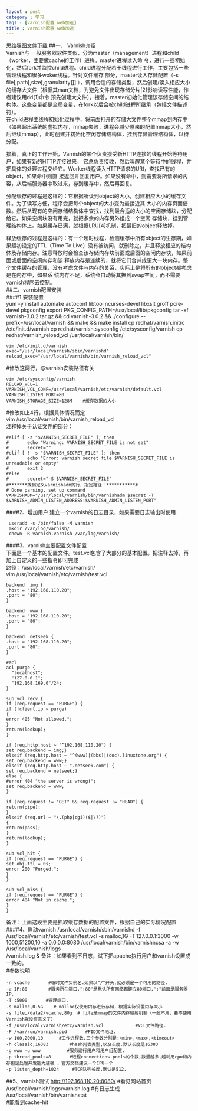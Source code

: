 ```yaml
---
layout : post
category : 学习
tags : [varnish配置 web加速]
title : varnish配置 web加速
---
```

[思维导图文件下载](#) 
##一、 Varnish介绍  
Varnish与 一般服务器软件类似，分为master（management）进程和child（worker，主要做cache的工作）进程。master进程读入命 令，进行一些初始化，然后fork并监控child进程。child进程分配若干线程进行工作，主要包括一些管理线程和很多woker线程。针对文件缓存 部分，master读入存储配置（-s file[,path[,size[,granularity]]] ），调用合适的存储类型，然后创建/读入相应大小的缓存大文件（根据其man文档，为避免文件出现存储分片[2]影响读写性能，作者建议用dd(1)命令 预先创建大文件）。接着，master初始化管理该存储空间的结构体。这些变量都是全局变量，在fork以后会被child进程所继承（包括文件描述 符）。  
在child进程主线程初始化过程中，将前面打开的存储大文件整个mmap到内存中（如果超出系统的虚拟内存，mmap失败，进程会减少原来的配置mmap大小，然后继续mmap），此时创建并初始化空闲存储结构体，挂到存储管理结构体，以待分配。  

接着，真正的工作开始，Varnish的某个负责接受新HTTP连接的线程开始等待用户，如果有新的HTTP连接过来， 它总负责接收，然后叫醒某个等待中的线程，并把具体的处理过程交给它。Worker线程读入HTTP请求的URI，查找已有的object，如果命中则直 接返回并回复用户。如果没有命中，则需要将所请求的内容，从后端服务器中取过来，存到缓存中，然后再回复。  

分配缓存的过程是这样的：它根据所读到object的大小，创建相应大小的缓存文件。为了读写方便，程序会把每个object的大小变为最接近其 大小的内存页面倍数。然后从现有的空闲存储结构体中查找，找到最合适的大小的空闲存储块，分配给它。如果空闲块没有用完，就把多余的内存另外组成一个空闲 存储块，挂到管理结构体上。如果缓存已满，就根据LRU[4]机制，把最旧的object释放掉。  

释放缓存的过程是这样的：有一个超时线程，检测缓存中所有object的生存期，如果超初设定的TTL（Time To Live）没有被访问，就删除之，并且释放相应的结构体及存储内存。注意释放时会检查该存储内存块前面或后面的空闲内存块，如果前面或后面的空闲内存和该 释放内存是连续的，就将它们合并成更大一块内存。整个文件缓存的管理，没有考虑文件与内存的关系，实际上是将所有的object都考虑是在内存中，如果系 统内存不足，系统会自动将其换到swap空间，而不需要varnish程序去控制。  
##二、varnish配置安装  
####1.安装配置  
    yum  -y install automake autoconf libtool ncurses-devel libxslt groff pcre-devel pkgconfig
    export PKG_CONFIG_PATH=/usr/local/lib/pkgconfig
    tar -xf varnish-3.0.2.tar.gz  && cd varnish-3.0.2 && ./configure --prefix=/usr/local/varnish && make && make install
    cp redhat/varnish.initrc /etc/init.d/varnish
    cp redhat/varnish.sysconfig /etc/sysconfig/varnish
    cp redhat/varnish_reload_vcl /usr/local/varnish/bin/
    
    vim /etc/init.d/varnish
    exec="/usr/local/varnish/sbin/varnishd"
    reload_exec="/usr/local/varnish/bin/varnish_reload_vcl"
 #修改这两行，与varnish安装路径有关  
 
    vim /etc/sysconfig/varnish
    RELOAD_VCL=1
    VARNISH_VCL_CONF=/usr/local/varnish/etc/varnish/default.vcl
    VARNISH_LISTEN_PORT=80
    VARNISH_STORAGE_SIZE=128M    #缓存数据的大小
 #修改如上4行，根据具体情况而定  
vim /usr/local/varnish/bin/varnish_reload_vcl  
注释掉关于认证文件的部分：  

    #elif [ -z "$VARNISH_SECRET_FILE" ]; then
    #       echo "Warning: VARNISH_SECRET_FILE is not set"
    #       secret=""
    #elif [ ! -s "$VARNISH_SECRET_FILE" ]; then
    #       echo "Error: varnish secret file $VARNISH_SECRET_FILE is unreadable or empty"
    #       exit 2
    #else
    #       secret="-S $VARNISH_SECRET_FILE"
    #*******找到定义varnishadm的行，指定路径：***********#
    # Done parsing, set up command
    VARNISHADM="/usr/local/varnish/bin/varnishadm $secret -T $VARNISH_ADMIN_LISTEN_ADDRESS:$VARNISH_ADMIN_LISTEN_PORT"
####2、增加用户
建立一个varnish的日志目录，如果需要日志输出时使用  

     useradd -s /bin/false -M varnish
     mkdir /var/log/varnish/
     chown -R varnish.varnish /var/log/varnish/
####3、varnish主要配置文件配置  
下面是一个基本的配置文件。test.vcl包含了大部分的基本配置。把注释去掉，再加上自定义的一些指令即可完成  
路径：/usr/local/varnish/etc/varnish/  
vim /usr/local/varnish/etc/varnish/test.vcl   

    backend  img {
    .host = "192.168.110.20";
    .port = "80";
    }
    
    backend  www {
    .host = "192.168.110.20";
    .port = "80";
    }
    
    backend  netseek {
    .host = "192.168.110.20";
    .port = "80";
    }
    
    #acl
    acl purge {
      "localhost";
      "127.0.0.1";
      "192.168.169.0"/24;
    }
    
    sub vcl_recv {
    if (req.request == "PURGE") {
    if (!client.ip ~ purge)
    {
    error 405 "Not allowed.";
    }
    return(lookup);
    }
    
    if (req.http.host ~ "^192.168.110.20") {
    set req.backend = img;}
    elseif (req.http.host ~ "^(www)|(bbs)|(doc).linuxtone.org") {
    set req.backend = www;}
    elseif (req.http.host ~ ".netseek.com") {
    set req.backend = netseek;}
    else {
    #error 404 "the server is wrong!";
    set req.backend = www;
    }
    
    if (req.request != "GET" && req.request != "HEAD") {
    return(pipe);
    }
    elseif (req.url ~ "\.(php|cgi)($|\?)")
    {
    return(pass);
    }
    return(lookup);
    }
    
    sub vcl_hit {
    if (req.request == "PURGE") {
    set obj.ttl = 0s;
    error 200 "Purged.";
    }
    }

    sub vcl_miss {
    if (req.request == "PURGE") {
    error 404 "Not in cache.";
    }
    }
备注：上面这段主要是抓取缓存数据的配置文件，根据自己的实际情况配置  
####4、启动varnish
    /usr/local/varnish/sbin/varnishd -f /usr/local/varnish/etc/varnish/test.vcl  -s  malloc,1G  -T 127.0.0.1:3000  -w 1000,51200,10  -a  0.0.0.0:8080
    /usr/local/varnish/bin/varnishncsa -a -w /usr/local/varnish/logs  
    /varnish.log &
备注：如果看到不日志，试下把apache执行用户和varnish设置成一致的。   
 #参数说明    
 
    -n vcache       #临时文件实例名.如果以"/"开头,就必须是一个可用的路径.
    -a IP:80        #服务所在端口.":80"是默认所有网络都建立80端口,":"前面是服务器IP.
    -T :5000       #管理端口.
    -s malloc,0.5G    # malloc仅使用内存进行存储，根据实际设置内存大小
    -s file,/data2/vcache,80g  # file是mmap的文件内存映射机制（一般不用，要不使用Varnish就没有意义了）
    -f /usr/local/varnish/etc/varnish.vcl            #VCL文件路径.
    -P /var/run/varnish.pid       #PID文件地址.
    -w 100,2000,10      #工作进程数.三个参数分别是:<min>,<max>,<timeout>
    -h classic,16383        #hash列表类型,以及长度.默认长度是16383
    -g www -u www          #服务运行用户和用户组配置.
    -p thread_pools=8       #进程connections pools的个数,数量越多,越耗用cpu和内存但是处理并发能力越强 ，官方文档建议一个CPU一个
    -p listen_depth=1024     #TCP队列长度.默认是512. 
##5、varnish测试
     http://192.168.110.20:8080/   #看见网站首页
    /usr/local/varnish/logs/varnish.log  #有日志生成
    /usr/local/varnish/bin/varnishstat    
    #能看到cache-hit




